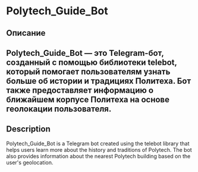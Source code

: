 # Polytech_Guide_Bot
## Описание
Polytech_Guide_Bot — это Telegram-бот, созданный с помощью библиотеки telebot, который помогает пользователям узнать больше об истории и традициях Политеха. Бот также предоставляет информацию о ближайшем корпусе Политеха на основе геолокации пользователя.
---------------------------------
## Description
Polytech_Guide_Bot is a Telegram bot created using the telebot library that helps users learn more about the history and traditions of Polytech. The bot also provides information about the nearest Polytech building based on the user's geolocation.
